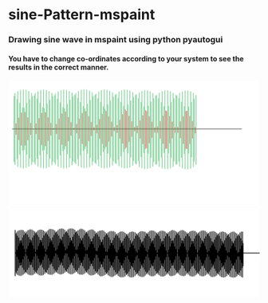 # sine-Pattern-mspaint

### Drawing sine wave in mspaint using python pyautogui
#### You have to change co-ordinates according to your system to see the results in the correct manner.

<img src='https://github.com/UjjwalSk/sine-Pattern-mspaint/blob/main/temp/Untitled3.png'>
<img src='https://github.com/UjjwalSk/sine-Pattern-mspaint/blob/main/temp/Untitledx.png'>
